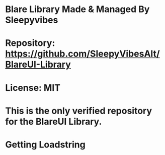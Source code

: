 # Blare Library Made & Managed By Sleepyvibes
# Repository: https://github.com/SleepyVibesAlt/BlareUI-Library
# License: MIT
# This is the only verified repository for the BlareUI Library.

# Getting Loadstring
